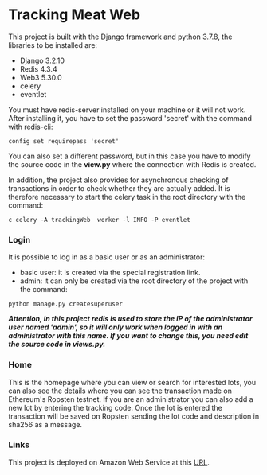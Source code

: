 # Tracking Meat Web
This project is built with the Django framework and python 3.7.8, the libraries to be installed are:
+ Django 3.2.10
+ Redis 4.3.4
+ Web3 5.30.0
+ celery
+ eventlet

You must have redis-server installed on your machine or it will not work.
After installing it, you have to set the password 'secret' with the command with redis-cli:
```
config set requirepass 'secret'
```

You can also set a different password, but in this case you have to modify the source code
in the **view.py** where the connection with Redis is created.

In addition, the project also provides for asynchronous checking of transactions in order to check whether they are actually added.
It is therefore necessary to start the celery task in the root directory with the command:
```
c celery -A trackingWeb  worker -l INFO -P eventlet
```

### Login
It is possible to log in as a basic user or as an administrator:
+ basic user: it is created via the special registration link.
+ admin: it can only be created via the root directory of the project with the command:

```
python manage.py createsuperuser
```

***Attention, in this project redis is used to store the IP of the administrator user named 'admin',
so it will only work when logged in with an administrator with this name.
If you want to change this, you need edit the source code in views.py.***

### Home
This is the homepage where you can view or search for interested lots, you can also see the details
where you can see the transaction made on Ethereum's Ropsten testnet.
If you are an administrator you can also add a new lot by entering the tracking code.
Once the lot is entered the transaction will be saved on Ropsten sending the lot code and description in sha256 as a message.

### Links
This project is deployed on Amazon Web Service at this [URL](http://54.221.91.208/).



